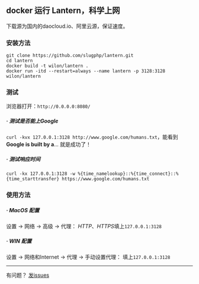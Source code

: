 ## docker 运行 Lantern，科学上网

下载源为国内的daocloud.io、阿里云源，保证速度。

### 安装方法

```
git clone https://github.com/slugphp/lantern.git
cd lantern
docker build -t wilon/lantern .
docker run -itd --restart=always --name lantern -p 3128:3128 wilon/lantern
```

### 测试

浏览器打开：`http://0.0.0.0:8080/`

##### · 测试是否能上Google

`curl -kvx 127.0.0.1:3128 http://www.google.com/humans.txt`，能看到 **Google is built by a**... 就是成功了！

##### · 测试响应时间

`curl -kx 127.0.0.1:3128 -w %{time_namelookup}::%{time_connect}::%{time_starttransfer} https://www.google.com/humans.txt` 

### 使用方法

##### · MacOS 配置

设置 -> 网络 -> 高级 -> 代理： *HTTP*、*HTTPS*填上`127.0.0.1:3128`

##### · WIN 配置

设置 -> 网络和Internet -> 代理 -> 手动设置代理： 填上`127.0.0.1:3128`

------
有问题？ [发issues](https://github.com/wilon/lantern/issues)
